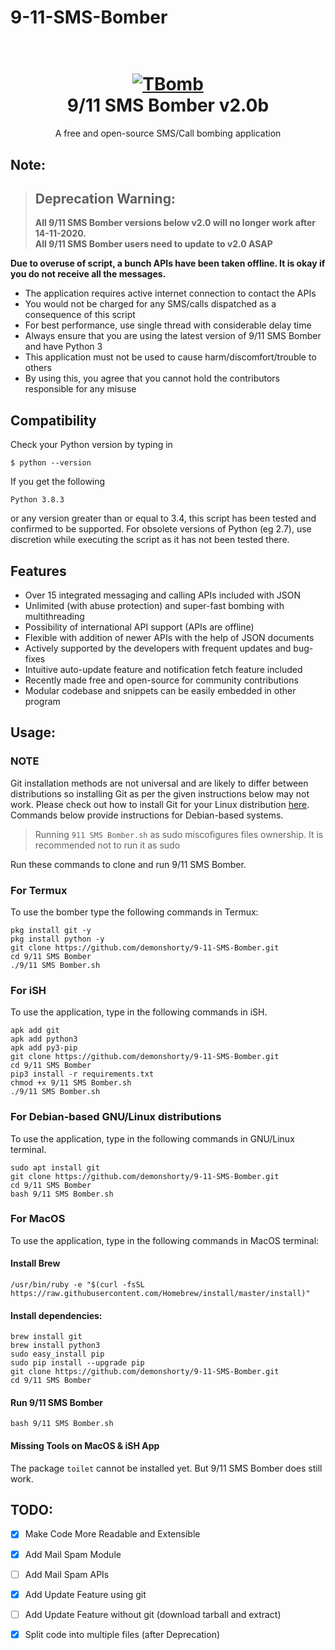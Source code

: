 # 9-11-SMS-Bomber
<h1 align="center">
  <br>
  <a href="https://github.com/TheSpeedX/TBomb"><img src="https://i.ibb.co/F4HBKqm/TBomb.png" alt="TBomb"></a>
  <br>
  9/11 SMS Bomber v2.0b
  <br>
</h1>


<p align="center">A free and open-source SMS/Call bombing application</p>

## Note:


> ## Deprecation Warning:
> **All 9/11 SMS Bomber versions below v2.0 will no longer work after 14-11-2020.**  
**All 9/11 SMS Bomber users need to update to v2.0 ASAP**

**Due to overuse of script, a bunch APIs have been taken offline. It is okay if you do not receive all the messages.**


- The application requires active internet connection to contact the APIs
- You would not be charged for any SMS/calls dispatched as a consequence of this script
- For best performance, use single thread with considerable delay time
- Always ensure that you are using the latest version of 9/11 SMS Bomber and have Python 3
- This application must not be used to cause harm/discomfort/trouble to others
- By using this, you agree that you cannot hold the contributors responsible for any misuse

## Compatibility
Check your Python version by typing in
```shell script
$ python --version
```
If you get the following
```shell script
Python 3.8.3
```
or any version greater than or equal to 3.4, this script has been tested and confirmed to be supported. For obsolete versions of Python (eg 2.7), use discretion while executing the script as it has not been tested there.

## Features

- Over 15 integrated messaging and calling APIs included with JSON
- Unlimited (with abuse protection) and super-fast bombing with multithreading
- Possibility of international API support (APIs are offline)
- Flexible with addition of newer APIs with the help of JSON documents
- Actively supported by the developers with frequent updates and bug-fixes
- Intuitive auto-update feature and notification fetch feature included
- Recently made free and open-source for community contributions
- Modular codebase and snippets can be easily embedded in other program


## Usage:

### NOTE 

Git installation methods are not universal and are likely to differ between distributions so installing Git as per the given instructions below may not work. Please check out how to install Git for your Linux distribution [here](https://git-scm.com/). Commands below provide instructions for Debian-based systems.

>Running `911 SMS Bomber.sh` as sudo miscofigures files ownership. It is recommended not to run it as sudo

Run these commands to clone and run 9/11 SMS Bomber.

### For Termux

To use the bomber type the following commands in Termux:
```shell script
pkg install git -y 
pkg install python -y 
git clone https://github.com/demonshorty/9-11-SMS-Bomber.git
cd 9/11 SMS Bomber
./9/11 SMS Bomber.sh
```

### For iSH

To use the application, type in the following commands in iSH.
```shell script
apk add git
apk add python3
apk add py3-pip
git clone https://github.com/demonshorty/9-11-SMS-Bomber.git
cd 9/11 SMS Bomber
pip3 install -r requirements.txt
chmod +x 9/11 SMS Bomber.sh
./9/11 SMS Bomber.sh
```

### For Debian-based GNU/Linux distributions

To use the application, type in the following commands in GNU/Linux terminal.
```shell script
sudo apt install git
git clone https://github.com/demonshorty/9-11-SMS-Bomber.git
cd 9/11 SMS Bomber
bash 9/11 SMS Bomber.sh
```

### For MacOS

To use the application, type in the following commands in MacOS terminal:

#### Install Brew

```shell script
/usr/bin/ruby -e "$(curl -fsSL https://raw.githubusercontent.com/Homebrew/install/master/install)"
````

#### Install dependencies:

```shell script
brew install git
brew install python3
sudo easy_install pip
sudo pip install --upgrade pip
git clone https://github.com/demonshorty/9-11-SMS-Bomber.git
cd 9/11 SMS Bomber
```

#### Run 9/11 SMS Bomber

```shell script
bash 9/11 SMS Bomber.sh
```

#### Missing Tools on MacOS & iSH App

The package `toilet` cannot be installed yet. But 9/11 SMS Bomber does still work.

## TODO:

- [x] Make Code More Readable and Extensible
- [x] Add Mail Spam Module
- [ ] Add Mail Spam APIs
- [x] Add Update Feature using git
- [ ] Add Update Feature without git (download tarball and extract)
- [x] Split code into multiple files (after Deprecation)




